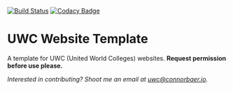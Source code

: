 [![Build Status](https://travis-ci.org/uwc/uwcde-website.svg?branch=beta)](https://travis-ci.org/uwc/uwcde-website) [![Codacy Badge](https://api.codacy.com/project/badge/Grade/a40f2e09aa8d4359ac6e0042a33bb810)](https://www.codacy.com/app/connor_baer/uwcde-website)

# UWC Website Template

A template for UWC (United World Colleges) websites. **Request permission before use please.**

_Interested in contributing? Shoot me an email at uwc@connorbaer.io._

